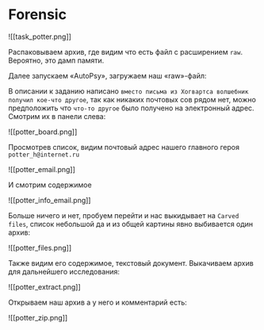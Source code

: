 # Forensic

![[task_potter.png]]

Распаковываем архив, где видим что есть файл с расширением `raw`. Вероятно, это дамп памяти.

Далее запускаем «AutoPsy», загружаем наш «raw»-файл:

В описании к заданию написано `вместо письма из Хогвартса волшебник получил кое-что другое`, так как никаких почтовых сов рядом нет, можно предположить что `что-то другое` было получено на электронный адрес. Смотрим их в панели слева:

![[potter_board.png]]

Просмотрев список, видим почтовый адрес нашего главного героя `potter_h@internet.ru`

![[potter_email.png]]

И смотрим содержимое

![[potter_info_email.png]]

Больше ничего и нет, пробуем перейти и нас выкидывает на `Carved files`, список небольшой да и из общей картины явно выбивается один архив:

![[potter_files.png]]

Также видим его содержимое, текстовый документ. Выкачиваем архив для дальнейшего исследования:

![[potter_extract.png]]

Открываем наш архив а у него и комментарий есть:

![[potter_zip.png]]